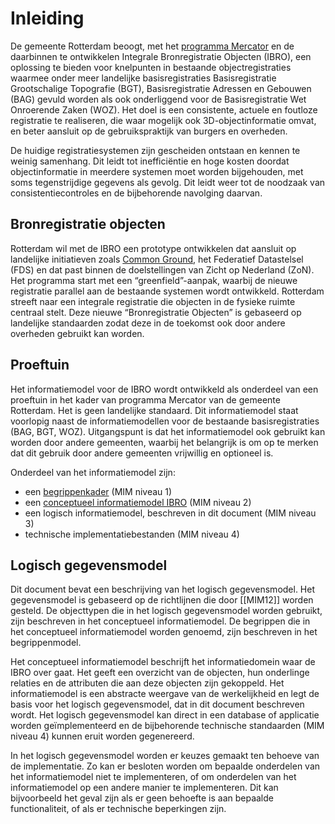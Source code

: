 # Inleiding

De gemeente Rotterdam beoogt, met het [programma Mercator](https://www.rotterdam.nl/mercator) en de daarbinnen te ontwikkelen Integrale Bronregistratie Objecten (IBRO), een oplossing te bieden voor knelpunten in bestaande objectregistraties  waarmee onder meer landelijke basisregistraties Basisregistratie Grootschalige Topografie (BGT), Basisregistratie Adressen en Gebouwen (BAG) gevuld worden als ook onderliggend voor de Basisregistratie Wet Onroerende Zaken (WOZ). Het doel is een consistente, actuele en foutloze registratie te realiseren, die waar mogelijk ook 3D-objectinformatie omvat, en beter aansluit op de gebruikspraktijk van burgers en overheden.

De huidige registratiesystemen zijn gescheiden ontstaan en kennen te weinig samenhang. Dit leidt tot inefficiëntie en hoge kosten doordat objectinformatie in meerdere systemen moet worden bijgehouden, met soms tegenstrijdige gegevens als gevolg. Dit leidt weer tot de noodzaak van consistentiecontroles en de bijbehorende navolging daarvan.

## Bronregistratie objecten

Rotterdam wil met de IBRO een prototype ontwikkelen dat aansluit op landelijke initiatieven zoals [Common Ground](https://commonground.nl/), het Federatief Datastelsel (FDS) en dat past binnen de doelstellingen van Zicht op Nederland (ZoN). Het programma start met een “greenfield”-aanpak, waarbij de nieuwe registratie parallel aan de bestaande systemen wordt ontwikkeld. Rotterdam streeft naar een integrale registratie die objecten in de fysieke ruimte centraal stelt. Deze nieuwe “Bronregistratie Objecten” is gebaseerd op landelijke standaarden zodat deze in de toekomst ook door andere overheden gebruikt kan worden.

## Proeftuin

Het informatiemodel voor de IBRO wordt ontwikkeld als onderdeel van een proeftuin in het kader van programma Mercator van de gemeente Rotterdam. Het is geen landelijke standaard. Dit informatiemodel staat voorlopig naast de informatiemodellen voor de bestaande basisregistraties (BAG, BGT, WOZ). Uitgangspunt is dat het informatiemodel ook gebruikt kan worden door andere gemeenten, waarbij het belangrijk is om op te merken dat dit gebruik door andere gemeenten vrijwillig en optioneel is. 

Onderdeel van het informatiemodel zijn: 
- een [begrippenkader](https://definities.geostandaarden.nl/ibro/) (MIM niveau 1)
- een [conceptueel informatiemodel IBRO](https://docs.geostandaarden.nl/ibro/ibro-cm/) (MIM niveau 2)
- een logisch informatiemodel, beschreven in dit document (MIM niveau 3)
- technische implementatiebestanden (MIM niveau 4)

## Logisch gegevensmodel

Dit document bevat een beschrijving van het logisch gegevensmodel. Het gegevensmodel is gebaseerd op de richtlijnen die door [[MIM12]] worden gesteld. De objecttypen die in het logisch gegevensmodel worden gebruikt, zijn beschreven in het conceptueel informatiemodel. De begrippen die in het conceptueel informatiemodel worden genoemd, zijn beschreven in het begrippenmodel.

Het conceptueel informatiemodel beschrijft het informatiedomein waar de IBRO over gaat. Het geeft een overzicht van de objecten, hun onderlinge relaties en de attributen die aan deze objecten zijn gekoppeld. Het informatiemodel is een abstracte weergave van de werkelijkheid en legt de basis voor  het logisch gegevensmodel, dat in dit document beschreven wordt. Het logisch gegevensmodel kan direct in een database of applicatie worden geïmplementeerd en de bijbehorende technische standaarden (MIM niveau 4) kunnen eruit worden gegenereerd.

In het logisch gegevensmodel worden er keuzes gemaakt ten behoeve van de implementatie. Zo kan er besloten worden om bepaalde onderdelen van het informatiemodel niet te implementeren, of om onderdelen van het informatiemodel op een andere manier te implementeren. Dit kan bijvoorbeeld het geval zijn als er geen behoefte is aan bepaalde functionaliteit, of als er technische beperkingen zijn.